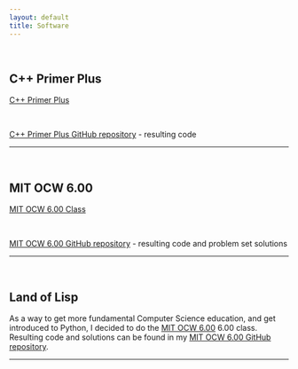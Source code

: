 ```yaml
---
layout: default
title: Software
---
```


<br/>

## C++ Primer Plus

[C++ Primer Plus](http://www.amazon.com/Primer-Plus-5th-Stephen-Prata/dp/0672326973)

<br/>

[C++ Primer Plus GitHub repository](https://github.com/SaintNicholas/Cpp-Primer-Plus) - resulting code

---

<br/>

## MIT OCW 6.00

[MIT OCW 6.00 Class](http://ocw.mit.edu/courses/electrical-engineering-and-computer-science/6-00-introduction-to-computer-science-and-programming-fall-2008/)

<br/>

[MIT OCW 6.00 GitHub repository](https://github.com/SaintNicholas/MIT-OCW-6.00) - resulting code and problem set solutions

---

<br/>

## Land of Lisp

As a way to get more fundamental Computer Science education, and get introduced to Python, I decided to do the [MIT OCW 6.00](http://ocw.mit.edu/courses/electrical-engineering-and-computer-science/6-00-introduction-to-computer-science-and-programming-fall-2008/) 6.00 class. Resulting code and solutions can be found in my [MIT OCW 6.00 GitHub repository](https://github.com/SaintNicholas/MIT-OCW-6.00).

---

